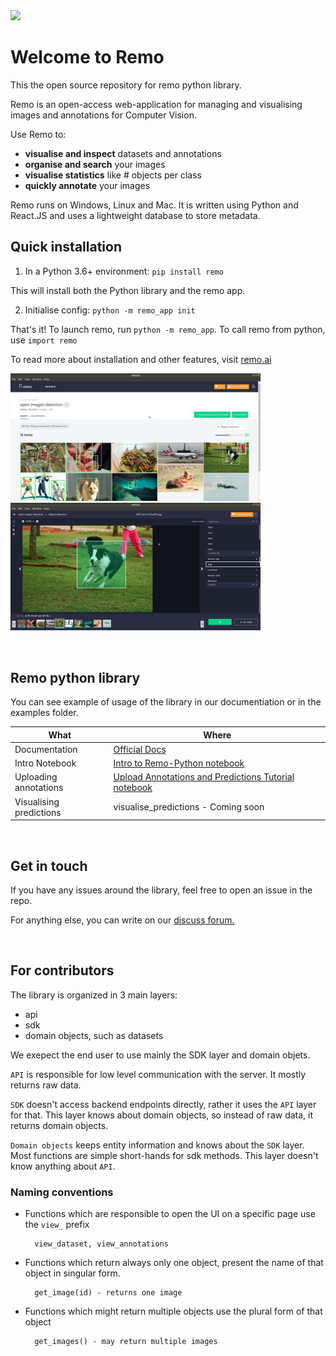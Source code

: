 
<img src="https://github.com/rediscovery-io/remo-python/blob/master/img/remo_normal.png" width="200">

# Welcome to Remo
This the open source repository for remo python library.

Remo is an open-access web-application for managing and visualising images and annotations for Computer Vision. 

Use Remo to:

- **visualise and inspect** datasets and annotations
- **organise and search** your images
- **visualise statistics** like # objects per class
- **quickly annotate** your images

Remo runs on Windows, Linux and Mac. It is written using Python and React.JS and uses a lightweight database to store metadata.

## Quick installation

1. In a Python 3.6+ environment: `pip install remo` 

This will install both the Python library and the remo app.

2. Initialise config: `python -m remo_app init`


That's it! To launch remo, run `python -m remo_app`. To call remo from python, use `import remo`


To read more about installation and other features, visit [remo.ai](http://remo.ai)

<img src=examples/assets/dataset.jpeg alt="alt text" width=400><img src=examples/assets/annotation_tool.jpeg width=400>

<br/>




## Remo python library

You can see example of usage of the library in our documentiation or in the examples folder. 

What | Where
---|---
Documentation | [Official Docs](https://remo.ai/docs/sdk-intro/)
Intro Notebook | [Intro to Remo-Python notebook](examples/intro_to_remo-python.ipynb)
Uploading annotations | [Upload Annotations and Predictions Tutorial notebook](examples/tutorial_upload_annotations.ipynb)
Visualising predictions | visualise_predictions - Coming soon

<br/>

## Get in touch
If you have any issues around the library, feel free to open an issue in the repo.

For anything else, you can write on our <a href="https://support.remo.ai" target="_blank">discuss forum.</a>  

<br/>

## For contributors

The library is organized in 3 main layers:
- api
- sdk
- domain objects, such as datasets

We exepect the end user to use mainly the SDK layer and domain objets.

`API` is responsible for low level communication with the server. It mostly returns raw data.

`SDK` doesn't access backend endpoints directly, rather it uses the `API` layer for that. This layer knows about domain objects, 
so instead of raw data, it returns domain objects.

`Domain objects` keeps entity information and knows about the `SDK` layer. Most functions are simple short-hands for sdk methods.
This layer doesn't know anything about `API`. 



### Naming conventions

* Functions which are responsible to open the UI on a specific page use the `view_` prefix
    
        view_dataset, view_annotations

* Functions which return always only one object, present the name of that object in singular form.
    
        get_image(id) - returns one image

* Functions which might return multiple objects use the plural form of that object
    
        get_images() - may return multiple images 
